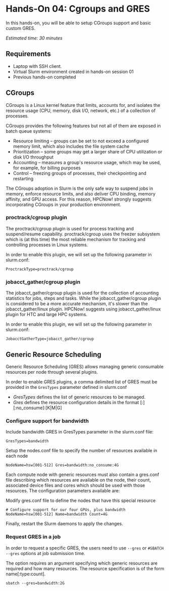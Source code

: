 # Hands-On 04: Cgroups and GRES
<!--
Copyright (C) 2017 Jordi Blasco
Permission is granted to copy, distribute and/or modify this document
under the terms of the GNU Free Documentation License, Version 1.3
or any later version published by the Free Software Foundation;
with no Invariant Sections, no Front-Cover Texts, and no Back-Cover Texts.
A copy of the license is included in the section entitled "GNU
Free Documentation License".
-->
In this hands-on, you will be able to setup CGroups support and basic custom GRES.

*Estimated time: 30 minutes*

## Requirements
* Laptop with SSH client.
* Virtual Slurm environment created in hands-on session 01
* Previous hands-on completed

## CGroups 

CGroups is a Linux kernel feature that limits, accounts for, and isolates the resource usage (CPU, memory, disk I/O, network, etc.) of a collection of processes.

CGroups provides the following features but not all of them are exposed in batch queue systems:
* Resource limiting – groups can be set to not exceed a configured memory limit, which also includes the file system cache
* Prioritization – some groups may get a larger share of CPU utilization or disk I/O throughput
* Accounting – measures a group's resource usage, which may be used, for example, for billing purposes
* Control – freezing groups of processes, their checkpointing and restarting

The CGroups adoption in Slurm is the only safe way to suspend jobs in memory, enforce resource limits, and also deliver CPU binding, memory affinity, and GPU access. For this reason, HPCNow! strongly suggests incorporating CGroups in your production environment.

### proctrack/cgroup plugin

The proctrack/cgroup plugin is used for process tracking and suspend/resume capability. proctrack/cgroup uses the freezer subsystem which is (at this time) the most reliable mechanism for tracking and controlling processes in Linux systems.

In order to enable this plugin, we will set up the following parameter in slurm.conf:

```
ProctrackType=proctrack/cgroup
```
<!-- The custom task cgroups hack does not work anymore. Code needs to be updated. - Jordi 2018/01/16
### task/cgroup plugin

The task/cgroup plugin is used for task management which enables the following key features:

* The ability to confine jobs and steps to their allocated cpuset.
* The ability to bind tasks to sockets, cores and threads within their step's allocated cpuset on a node.
* Supports block and cyclic distribution of allocated CPUs to tasks for binding.
* The ability to confine jobs and steps to specific memory resources.
* The ability to confine jobs to their allocated set of generic resources like GPUs.

In order to enable this plugin, we will set up the following parameter in slurm.conf:

```
TaskPlugin=task/cgroup
```

The behaviour of this plugin is defined by cgroup.conf file. There are several options for this plugin. HPCNow! recommends the following options:

* *AllowedRAMSpace=100* this parameter constraints the job cgroup RAM to a percentage of the allocated memory. The default value is 100.

* *AllowedSwapSpace=0* this parameter constraints the job cgroup swap space to a percentage of the allocated memory. The default value is 0, which means that RAM+Swap will be limited to AllowedRAMSpace. Unfortunately, this parameter does not restrict the Linux kernel from using swap space. In order to do so, you also need MemorySwappiness.

* *MemorySwappiness=0* this parameter configures the kernel's priority for swapping out. A value of 0 prevents the kernel from swapping out program data. A value of 100 gives equal priority to swapping out file cache or anonymous pages. Either ConstrainRAMSpace or ConstrainSwapSpace must be set to yes in order for this parameter to be applied.

* *ConstrainRAMSpace=yes* this parameter value constrains the job's RAM usage by setting the memory soft limit to the allocated memory and the hard limit to the allocated memory * AllowedRAMSpace.

* *ConstrainSwapSpace=yes* this parameter value constrains the job's swap space usage, which ideally is 0.

* *TaskAffinity=yes* If configured to "yes" then set a default task affinity to bind each step task to a subset of the allocated cores using sched_setaffinity. The default value is "no". Note: This feature requires the Portable Hardware Locality (hwloc) library to be installed.

Review cgroup.conf man page for more information.

Populate the /etc/slurm/cgroup.conf file with the following content and restart the Slurm daemons: 

```
# Slurm cgroup support configuration file /etc/slurm/cgroup.conf
AllowedRAMSpace=100
AllowedSwapSpace=0
MemorySwappiness=0
ConstrainRAMSpace=yes
ConstrainSwapSpace=yes
TaskAffinity=yes
```
-->

### jobacct_gather/cgroup plugin

The jobacct_gather/cgroup plugin is used for the collection of accounting statistics for jobs, steps and tasks. While the jobacct_gather/cgroup plugin is considered to be a more accurate mechanism, it's slower than the jobacct_gather/linux plugin. HPCNow! suggests using jobacct_gather/linux plugin for HTC and large HPC systems.

In order to enable this plugin, we will set up the following parameter in slurm.conf:

```
JobacctGatherType=jobacct_gather/cgroup
```

## Generic Resource Scheduling

Generic Resource Scheduling (GRES) allows managing generic consumable resources per node through several plugins.

In order to enable GRES plugins, a comma delimited list of GRES must be provided in the ```GresTypes``` parameter defined in slurm.conf

* *GresTypes* defines the list of generic resources to be managed.
* *Gres* defines the resource configuration details in the format <name>[:<type>][:no_consume]:<number>[K|M|G]

### Configure support for bandwidth

Include bandwidth GRES in GresTypes parameter in the slurm.conf file:

```
GresTypes=bandwidth
```

Setup the nodes.conf file to specify the number of resources available in each node

```
NodeName=hsw[001-512] Gres=bandwidth:no_consume:4G
```

Each compute node with generic resources must also contain a gres.conf file describing which resources are available on the node, their count, associated device files and cores which should be used with those resources. The configuration parameters available are:


Modify gres.conf file to define the nodes that have this special resource

```
# Configure support for our four GPUs, plus bandwidth
NodeName=hsw[001-512] Name=bandwidth Count=4G
```

Finally, restart the Slurm daemons to apply the changes.

### Request GRES in a job

In order to request a specific GRES, the users need to use ```--gres``` or ```#SBATCH --gres``` options at job submission time.

The option requires an argument specifying which generic resources are required and how many resources. The resource specification is of the form name[:type:count]. 

```
sbatch --gres=bandwidth:2G
```
